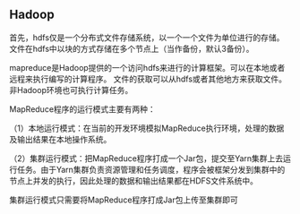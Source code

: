 ## Hadoop
首先，hdfs仅是一个分布式文件存储系统，以一个一个文件为单位进行的存储。文件在hdfs中以块的方式存储在多个节点上（当作备份，默认3备份）。

mapreduce是Hadoop提供的一个访问hdfs来进行的计算框架。可以在本地或者远程来执行编写的计算程序。
文件的获取可以从hdfs或者其他地方来获取文件。非Hadoop环境也可执行计算任务。

MapReduce程序的运行模式主要有两种：

（1）本地运行模式：在当前的开发环境模拟MapReduce执行环境，处理的数据及输出结果在本地操作系统。


（2）集群运行模式：把MapReduce程序打成一个Jar包，提交至Yarn集群上去运行任务。由于Yarn集群负责资源管理和任务调度，程序会被框架分发到集群中的节点上并发的执行，因此处理的数据和输出结果都在HDFS文件系统中。

集群运行模式只需要将MapReduce程序打成Jar包上传至集群即可